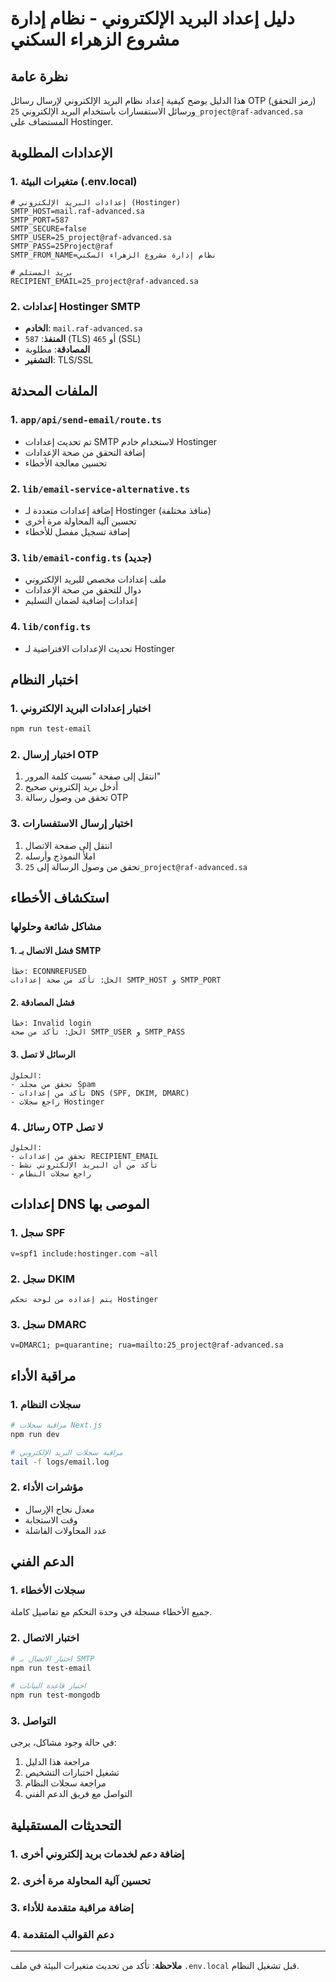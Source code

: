# دليل إعداد البريد الإلكتروني - نظام إدارة مشروع الزهراء السكني

## نظرة عامة
هذا الدليل يوضح كيفية إعداد نظام البريد الإلكتروني لإرسال رسائل OTP (رمز التحقق) ورسائل الاستفسارات باستخدام البريد الإلكتروني `25_project@raf-advanced.sa` المستضاف على Hostinger.

## الإعدادات المطلوبة

### 1. متغيرات البيئة (.env.local)
```env
# إعدادات البريد الإلكتروني (Hostinger)
SMTP_HOST=mail.raf-advanced.sa
SMTP_PORT=587
SMTP_SECURE=false
SMTP_USER=25_project@raf-advanced.sa
SMTP_PASS=25Project@raf
SMTP_FROM_NAME=نظام إدارة مشروع الزهراء السكني

# بريد المستلم
RECIPIENT_EMAIL=25_project@raf-advanced.sa
```

### 2. إعدادات Hostinger SMTP
- **الخادم**: `mail.raf-advanced.sa`
- **المنفذ**: `587` (TLS) أو `465` (SSL)
- **المصادقة**: مطلوبة
- **التشفير**: TLS/SSL

## الملفات المحدثة

### 1. `app/api/send-email/route.ts`
- تم تحديث إعدادات SMTP لاستخدام خادم Hostinger
- إضافة التحقق من صحة الإعدادات
- تحسين معالجة الأخطاء

### 2. `lib/email-service-alternative.ts`
- إضافة إعدادات متعددة لـ Hostinger (منافذ مختلفة)
- تحسين آلية المحاولة مرة أخرى
- إضافة تسجيل مفصل للأخطاء

### 3. `lib/email-config.ts` (جديد)
- ملف إعدادات مخصص للبريد الإلكتروني
- دوال للتحقق من صحة الإعدادات
- إعدادات إضافية لضمان التسليم

### 4. `lib/config.ts`
- تحديث الإعدادات الافتراضية لـ Hostinger

## اختبار النظام

### 1. اختبار إعدادات البريد الإلكتروني
```bash
npm run test-email
```

### 2. اختبار إرسال OTP
1. انتقل إلى صفحة "نسيت كلمة المرور"
2. أدخل بريد إلكتروني صحيح
3. تحقق من وصول رسالة OTP

### 3. اختبار إرسال الاستفسارات
1. انتقل إلى صفحة الاتصال
2. املأ النموذج وأرسله
3. تحقق من وصول الرسالة إلى `25_project@raf-advanced.sa`

## استكشاف الأخطاء

### مشاكل شائعة وحلولها

#### 1. فشل الاتصال بـ SMTP
```
خطأ: ECONNREFUSED
الحل: تأكد من صحة إعدادات SMTP_HOST و SMTP_PORT
```

#### 2. فشل المصادقة
```
خطأ: Invalid login
الحل: تأكد من صحة SMTP_USER و SMTP_PASS
```

#### 3. الرسائل لا تصل
```
الحلول:
- تحقق من مجلد Spam
- تأكد من إعدادات DNS (SPF, DKIM, DMARC)
- راجع سجلات Hostinger
```

### 4. رسائل OTP لا تصل
```
الحلول:
- تحقق من إعدادات RECIPIENT_EMAIL
- تأكد من أن البريد الإلكتروني نشط
- راجع سجلات النظام
```

## إعدادات DNS الموصى بها

### 1. سجل SPF
```
v=spf1 include:hostinger.com ~all
```

### 2. سجل DKIM
```
يتم إعداده من لوحة تحكم Hostinger
```

### 3. سجل DMARC
```
v=DMARC1; p=quarantine; rua=mailto:25_project@raf-advanced.sa
```

## مراقبة الأداء

### 1. سجلات النظام
```bash
# مراقبة سجلات Next.js
npm run dev

# مراقبة سجلات البريد الإلكتروني
tail -f logs/email.log
```

### 2. مؤشرات الأداء
- معدل نجاح الإرسال
- وقت الاستجابة
- عدد المحاولات الفاشلة

## الدعم الفني

### 1. سجلات الأخطاء
جميع الأخطاء مسجلة في وحدة التحكم مع تفاصيل كاملة.

### 2. اختبار الاتصال
```bash
# اختبار الاتصال بـ SMTP
npm run test-email

# اختبار قاعدة البيانات
npm run test-mongodb
```

### 3. التواصل
في حالة وجود مشاكل، يرجى:
1. مراجعة هذا الدليل
2. تشغيل اختبارات التشخيص
3. مراجعة سجلات النظام
4. التواصل مع فريق الدعم الفني

## التحديثات المستقبلية

### 1. إضافة دعم لخدمات بريد إلكتروني أخرى
### 2. تحسين آلية المحاولة مرة أخرى
### 3. إضافة مراقبة متقدمة للأداء
### 4. دعم القوالب المتقدمة

---

**ملاحظة**: تأكد من تحديث متغيرات البيئة في ملف `.env.local` قبل تشغيل النظام.